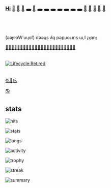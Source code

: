 ### [Hi](https://youtu.be/I6FmwBPDT-w) [👋](https://youtu.be/pcLBtRMiyxA) [🐑](https://youtu.be/JgFgnXtF9Cc) [🐇](https://youtu.be/t3j_lyTrtG0) [🕳️](https://youtu.be/kfFuckTgnc4) [🤖](https://youtu.be/GcMXQZ69lSI) [🕳️](https://youtu.be/qHAKqVvGj3w) [🕳️](https://youtu.be/uFQhn8RW0Nk) [🕳️](https://youtu.be/atMdf0rhbpI) [🕳️](https://youtu.be/BVLvQcO7JGk) [🕳️](https://youtu.be/HbBmZPb2spk) [🕳️](https://youtu.be/6T_Rj47nm0Q) [🕳️](https://youtu.be/xy-NQzeXhYg) [👀](https://youtu.be/ZVPolwmpOUo) [🐑](https://youtu.be/1IIPJQ-1jlc) [🦠](https://youtu.be/QQPOdklAU3c) [🦠](https://youtu.be/gVZJb9aPd5s) [🐜](https://www.youtube.com/shorts/PIL-rOqlUog)
<br><br><br>
(ǝǝɟɐɔW˙uɥoſ) dǝǝɥs ʎq pǝpuoɹɹns ɯ,I ¡ʞɔnɟ

[🚂](https://youtu.be/q_qgVn-Op7Q)[🚃](https://youtu.be/RBJj_UwkSyc)[🚃](https://youtu.be/dgsqX-IxrKc)[🚃](https://youtu.be/ONifZ2NMMow)[🚃](https://youtu.be/kZgE_sUrXFY)[🐑](https://youtu.be/sutgWjz10sM)[🐑](https://youtu.be/zCBNwGHPZ2M)[🐑](https://youtu.be/_mkiGMtbrPM)[🐑](https://youtu.be/1zqAfRtMZSg)[🐑](https://youtu.be/O_Ed-GWY5zw)[🐑](https://youtu.be/23EmJYSjW-g)[🐑](https://youtu.be/Xtr13I2ZXC8)[🐑](https://youtu.be/rpQ8ipjg1b0)[🐑](https://youtu.be/gI4UpBjdJ3s)[🐑](https://youtu.be/j_y88KAPKW0)[🐑](https://youtu.be/ZVmMvH84DFg)[🐑]()[🐑]()[🐑]()[🐑]()[🐑]()[🐑]()[🐑]()[🐺]()
<br><br><br>
[![Lifecycle:Retired](https://img.shields.io/badge/Lifecycle-Retired-d45500)](https://youtu.be/cdFIgYXHQQ8?t=180)
<br><br><br>
[仫](https://youtu.be/7DgoQCRZjdI)[🚧](https://www.youtube.com/shorts/aN_h3Rqjj6k)[仫](https://youtu.be/exzE6sH0aPQ)

[🌎](https://f1f47a23.github.io/)

## stats



![hits](https://hits.seeyoufarm.com/api/count/incr/badge.svg?url=https%3A%2F%2Fgithub.com%2Ff1f47a231212%2Fhit-counter)

![stats](https://github-readme-stats.vercel.app/api?username=f1f47a23)

![langs](https://github-readme-stats.vercel.app/api/top-langs/?username=f1f47a23)

![activity](https://activity-graph.herokuapp.com/graph?username=f1f47a23&theme=minimal)

![trophy](https://github-profile-trophy.vercel.app/api/?username=f1f47a23)

![streak](https://github-readme-streak-stats.herokuapp.com/?user=f1f47a23)

![summary](https://github-profile-summary-cards.vercel.app/api/cards/profile-details?username=f1f47a23&theme=vue)





